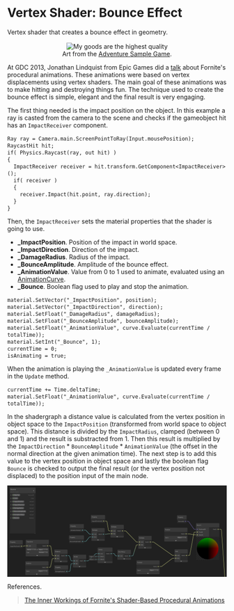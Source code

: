 # Vertex Shader: Bounce Effect

Vertex shader that creates a bounce effect in geometry.

<p align="center">
  <img align="center" src="example.gif" title="My goods are the highest quality"><br>
  Art from the <a href="https://assetstore.unity.com/packages/essentials/tutorial-projects/adventure-sample-game-76216">Adventure Sample Game</a>.
</p>

At GDC 2013, Jonathan Lindquist from Epic Games did a <a href="https://www.youtube.com/watch?v=7Fl3so0Z5Tc">talk</a> about Fornite's procedural animations. These animations were based on vertex displacements using vertex shaders. The main goal of these animations was to make hitting and destroying things fun. The technique used to create the bounce effect is simple, elegant and the final result is very engaging.

The first thing needed is the impact position on the object. In this example a ray is casted from the camera to the scene and checks if the gameobject hit has an `ImpactReceiver` component.

```
Ray ray = Camera.main.ScreenPointToRay(Input.mousePosition);
RaycastHit hit;
if( Physics.Raycast(ray, out hit) )
{
  ImpactReceiver receiver = hit.transform.GetComponent<ImpactReceiver>();
  if( receiver )
  {
    receiver.Impact(hit.point, ray.direction);
  }
}
```

Then, the `ImpactReceiver` sets the material properties that the shader is going to use.
<ul>
  <li><strong>_ImpactPosition</strong>. Position of the impact in world space.</li>
  <li><strong>_ImpactDirection</strong>. Direction of the impact.</li>
  <li><strong>_DamageRadius</strong>. Radius of the impact.</li>
  <li><strong>_BounceAmplitude</strong>. Amplitude of the bounce effect.</li>
  <li><strong>_AnimationValue</strong>. Value from 0 to 1 used to animate, evaluated using an <a href="https://docs.unity3d.com/ScriptReference/AnimationCurve.html">AnimationCurve</a>.</li>
  <li><strong>_Bounce</strong>. Boolean flag used to play and stop the animation.</li>
</ul>

```
material.SetVector("_ImpactPosition", position);
material.SetVector("_ImpactDirection", direction);
material.SetFloat("_DamageRadius", damageRadius);
material.SetFloat("_BounceAmplitude", bounceAmplitude);
material.SetFloat("_AnimationValue", curve.Evaluate(currentTime / totalTime));
material.SetInt("_Bounce", 1);
currentTime = 0;
isAnimating = true;
```

When the animation is playing the `_AnimationValue` is updated every frame in the `Update` method.

```
currentTime += Time.deltaTime;
material.SetFloat("_AnimationValue", curve.Evaluate(currentTime / totalTime));
```

In the shadergraph a distance value is calculated from the vertex position in object space to the `ImpactPosition` (transformed from world space to object space). This distance is divided by the `ImpactRadius`, clamped (between 0 and 1) and the result is substracted from 1. Then this result is multiplied by the `ImpactDirection` * `BounceAmplitude` * `AnimationValue` (the offset in the normal direction at the given animation time). The next step is to add this value to the vertex position in object space and lastly the boolean flag `Bounce` is checked to output the final result (or the vertex position not displaced) to the position input of the main node.

<p align="center">
  <img align="center" src="shadergraph.png"><br>
</p>

References.
> <a href="https://www.gdcvault.com/play/1018192/The-Inner-Workings-of-Fortnite">The Inner Workings of Fornite's Shader-Based Procedural Animations</a>
